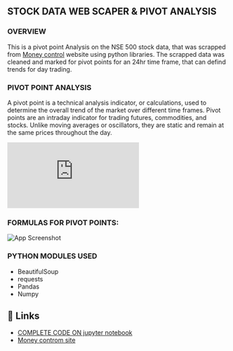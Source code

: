 ## STOCK DATA WEB SCAPER & PIVOT ANALYSIS


### OVERVIEW
This is a pivot point Analysis on the NSE 500 stock data, that was scrapped
from [Money control](https://www.moneycontrol.com/stocks/marketstats/nse-gainer/nifty-500_7/)
website using python libraries. The scrapped data was cleaned and marked for pivot points for an 24hr time frame, that can defind trends for day trading.

### PIVOT POINT ANALYSIS
A pivot point is a technical analysis indicator, or calculations, used to determine the overall trend of the market over different time frames. 
Pivot points are an intraday indicator for trading futures, commodities, and stocks. Unlike moving averages or oscillators, they are static and remain at the same prices throughout the day.

![App Screenshot](https://school.stockcharts.com/lib/exe/fetch.php?media=technical_indicators:pivot_points:pp-001-spy10min.png)

### FORMULAS FOR PIVOT POINTS:
![App Screenshot](https://encrypted-tbn1.gstatic.com/images?q=tbn:ANd9GcQH7z5jGslAT7rekxd3qnXpbSg96Z4-4V3soridn3Vaf19w_zNY)
​
### PYTHON MODULES USED
 - BeautifulSoup
 - requests
 - Pandas
 - Numpy

## 🔗 Links
 - [COMPLETE CODE ON jupyter notebook](https://github.com/Arun-47/STOCK-DATA-SCRAPING-PIVOT-ANALYSIS)
 - [Money controm site](https://www.moneycontrol.com/)


